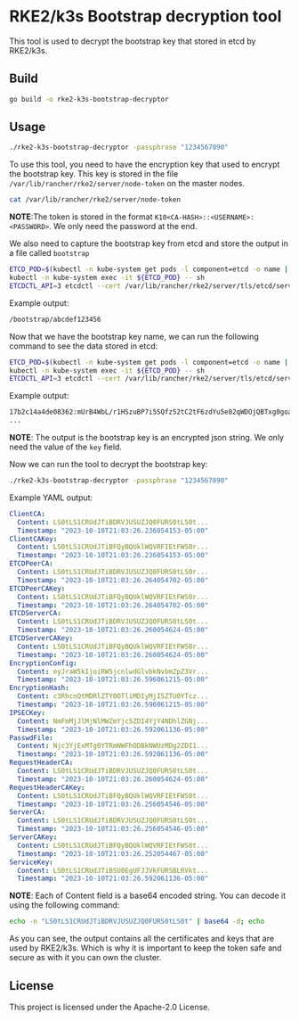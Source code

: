 # RKE2/k3s Bootstrap decryption tool

This tool is used to decrypt the bootstrap key that stored in etcd by RKE2/k3s.

## Build

```bash
go build -o rke2-k3s-bootstrap-decryptor
```

## Usage

```bash
./rke2-k3s-bootstrap-decryptor -passphrase "1234567890"
```

To use this tool, you need to have the encryption key that used to encrypt the bootstrap key. This key is stored in the file `/var/lib/rancher/rke2/server/node-token` on the master nodes.

```bash
cat /var/lib/rancher/rke2/server/node-token
```

**NOTE**:The token is stored in the format `K10<CA-HASH>::<USERNAME>:<PASSWORD>`. We only need the password at the end.

We also need to capture the bootstrap key from etcd and store the output in a file called `bootstrap`

```bash
ETCD_POD=$(kubectl -n kube-system get pods -l component=etcd -o name | awk -F '/' '{print $2}' | head -n1)
kubectl -n kube-system exec -it ${ETCD_POD} -- sh
ETCDCTL_API=3 etcdctl --cert /var/lib/rancher/rke2/server/tls/etcd/server-client.crt --key /var/lib/rancher/rke2/server/tls/etcd/server-client.key --endpoints https://127.0.0.1:2379 --cacert /var/lib/rancher/rke2/server/tls/etcd/server-ca.crt get --prefix / --keys-only | grep "bootstrap/"
```

Example output:

```bash
/bootstrap/abcdef123456
```

Now that we have the bootstrap key name, we can run the following command to see the data stored in etcd:

```bash
ETCD_POD=$(kubectl -n kube-system get pods -l component=etcd -o name | awk -F '/' '{print $2}' | head -n1)
kubectl -n kube-system exec -it ${ETCD_POD} -- sh
ETCDCTL_API=3 etcdctl --cert /var/lib/rancher/rke2/server/tls/etcd/server-client.crt --key /var/lib/rancher/rke2/server/tls/etcd/server-client.key --endpoints https://127.0.0.1:2379 --cacert /var/lib/rancher/rke2/server/tls/etcd/server-ca.crt get /bootstrap/abcdef123456
```

Example output:

```bash
17b2c14a4de08362:mUrB4WbL/r1HSzuBP7i5SQfz52tC2tF6zdYu5e82qWDOjQBTxg0goakwlEe3h1eyT0SdXhfMKFjBSoIWo4f6fabQxKdPxlT407n1DPvVUE5BmWMEMYm+JswGlMfXvLxc6GJbzeOsIRO5jisf37MZryKXEPQBA7QGb8042PL4HDfMHHPN/tWc3+SUbZ0+Jbo8StUceZi1g1qwCKaHWf3Uk6Dc2uDqTadoeLD8ZGB98U6u9ROIV8i8DrTIzr3xZNNxM3sSDkhnJnfw7UT7/vWoH4/AjTqvjhBNblHuK/
...
```

**NOTE**: The output is the bootstrap key is an encrypted json string. We only need the value of the `key` field.

Now we can run the tool to decrypt the bootstrap key:

```bash
./rke2-k3s-bootstrap-decryptor -passphrase "1234567890"
```

Example YAML output:

```yaml
ClientCA:
  Content: LS0tLS1CRUdJTiBDRVJUSUZJQ0FURS0tLS0t...
  Timestamp: "2023-10-10T21:03:26.236054153-05:00"
ClientCAKey:
  Content: LS0tLS1CRUdJTiBFQyBQUklWQVRFIEtFWS0r...
  Timestamp: "2023-10-10T21:03:26.236054153-05:00"
ETCDPeerCA:
  Content: LS0tLS1CRUdJTiBDRVJUSUZJQ0FURS0tLS0r...
  Timestamp: "2023-10-10T21:03:26.264054702-05:00"
ETCDPeerCAKey:
  Content: LS0tLS1CRUdJTiBFQyBQUklWQVRFIEtFWS0r...
  Timestamp: "2023-10-10T21:03:26.264054702-05:00"
ETCDServerCA:
  Content: LS0tLS1CRUdJTiBDRVJUSUZJQ0FURS0tLS0t...
  Timestamp: "2023-10-10T21:03:26.260054624-05:00"
ETCDServerCAKey:
  Content: LS0tLS1CRUdJTiBFQyBQUklWQVRFIEtFWS0r...
  Timestamp: "2023-10-10T21:03:26.260054624-05:00"
EncryptionConfig:
  Content: eyJraW5kIjoiRW5jcnlwdGlvbkNvbmZpZ3Vr...
  Timestamp: "2023-10-10T21:03:26.596061215-05:00"
EncryptionHash:
  Content: c3RhcnQtMDRlZTY0OTliMDIyMjI5ZTU0YTcz...
  Timestamp: "2023-10-10T21:03:26.596061215-05:00"
IPSECKey:
  Content: NmFmMjJlMjNlMWZmYjc5ZDI4YjY4NDhlZGNj...
  Timestamp: "2023-10-10T21:03:26.592061136-05:00"
PasswdFile:
  Content: Njc3YjExMTg0YTRmNWFhODBkNWUzMDg2ZDI1...
  Timestamp: "2023-10-10T21:03:26.592061136-05:00"
RequestHeaderCA:
  Content: LS0tLS1CRUdJTiBDRVJUSUZJQ0FURS0tLS0t...
  Timestamp: "2023-10-10T21:03:26.260054624-05:00"
RequestHeaderCAKey:
  Content: LS0tLS1CRUdJTiBFQyBQUklWQVRFIEtFWS0t...
  Timestamp: "2023-10-10T21:03:26.256054546-05:00"
ServerCA:
  Content: LS0tLS1CRUdJTiBDRVJUSUZJQ0FURS0tLS0t...
  Timestamp: "2023-10-10T21:03:26.256054546-05:00"
ServerCAKey:
  Content: LS0tLS1CRUdJTiBFQyBQUklWQVRFIEtFWS0t...
  Timestamp: "2023-10-10T21:03:26.252054467-05:00"
ServiceKey:
  Content: LS0tLS1CRUdJTiBSU0EgUFJJVkFURSBLRVkt...
  Timestamp: "2023-10-10T21:03:26.592061136-05:00"
```

**NOTE**: Each of Content field is a base64 encoded string. You can decode it using the following command:

```bash
echo -n "LS0tLS1CRUdJTiBDRVJUSUZJQ0FURS0tLS0t" | base64 -d; echo
```

As you can see, the output contains all the certificates and keys that are used by RKE2/k3s. Which is why it is important to keep the token safe and secure as with it you can own the cluster.

## License

This project is licensed under the Apache-2.0 License.